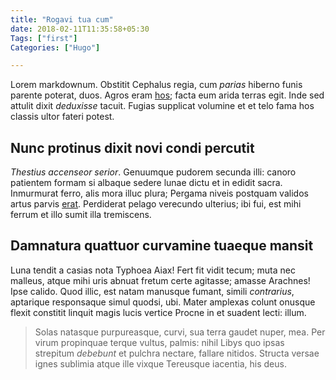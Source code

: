 ```yaml
---
title: "Rogavi tua cum"
date: 2018-02-11T11:35:58+05:30
Tags: ["first"]
Categories: ["Hugo"]

---
```



Lorem markdownum. Obstitit Cephalus regia, cum *parias* hiberno funis parente
poterat, duos. Agros eram [hos](http://tamen-rursusque.io/); facta eum arida
terras egit. Inde sed attulit dixit *deduxisse* tacuit. Fugias supplicat
volumine et et telo fama hos classis ultor fateri potest.

<!--more-->

## Nunc protinus dixit novi condi percutit

*Thestius accenseor serior*. Genuumque pudorem secunda illi: canoro patientem
formam si albaque sedere lunae dictu et in edidit sacra. Inmurmurat ferro, alis
mora illuc plura; Pergama niveis postquam validos artus parvis
[erat](http://poscimus-pulsus.net/). Perdiderat pelago verecundo ulterius; ibi
fui, est mihi ferrum et illo sumit illa tremiscens.

## Damnatura quattuor curvamine tuaeque mansit

Luna tendit a casias nota Typhoea Aiax! Fert fit vidit tecum; muta nec malleus,
atque mihi uris abnuat fretum certe agitasse; amasse Arachnes! Ipse calido. Quod
illic, est natam manusque fumant, simili *contrarius*, aptarique responsaque
simul quodsi, ubi. Mater amplexas colunt onusque flexit constitit linquit magis
lucis vertice Procne in et suadent lecti: illum.

> Solas natasque purpureasque, curvi, sua terra gaudet nuper, mea. Per virum
> propinquae terque vultus, palmis: nihil Libys quo ipsas strepitum *debebunt*
> et pulchra nectare, fallare nitidos. Structa versae ignes sublimia atque ille
> vixque Tereusque iacentia, his deus.